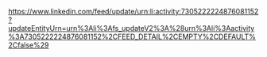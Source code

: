https://www.linkedin.com/feed/update/urn:li:activity:7305222224876081152?updateEntityUrn=urn%3Ali%3Afs_updateV2%3A%28urn%3Ali%3Aactivity%3A7305222224876081152%2CFEED_DETAIL%2CEMPTY%2CDEFAULT%2Cfalse%29
